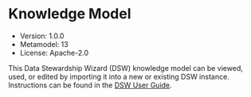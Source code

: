 # Knowledge Model 
* Version: 1.0.0
* Metamodel: 13
* License: Apache-2.0
  
This Data Stewardship Wizard (DSW) knowledge model can be viewed, used, or edited by importing it into a new or existing DSW instance. Instructions can be found in the [DSW User Guide](https://guide.ds-wizard.org/for-users/for-data-stewards/knowledge-model-editor/knowledge-model-editor-tutorial#import).

